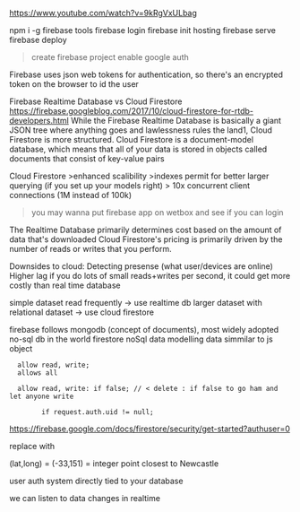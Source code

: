 https://www.youtube.com/watch?v=9kRgVxULbag

npm i -g firebase tools
firebase login 
firebase init hosting
firebase serve
firebase deploy 

>create firebase project 
>enable google auth

Firebase uses json web tokens for authentication,
so there's an encrypted token on the browser to id the user 


Firebase Realtime Database vs Cloud Firestore
https://firebase.googleblog.com/2017/10/cloud-firestore-for-rtdb-developers.html
While the Firebase Realtime Database is basically a giant JSON tree where anything goes and lawlessness rules the land1, Cloud Firestore is more structured. Cloud Firestore is a document-model database, which means that all of your data is stored in objects called documents that consist of key-value pairs

Cloud Firestore 
	>enhanced scalibility 
	>indexes permit for better larger querying (if you set up your models right)
	> 10x concurrent client connections (1M instead of 100k)

> you may wanna put firebase app on wetbox and see if you can login

The Realtime Database primarily determines cost based on the amount of data that's downloaded
Cloud Firestore's pricing is primarily driven by the number of reads or writes that you perform.

Downsides to cloud:
	Detecting presense (what user/devices are online)
	Higher lag 
	if you do lots of small reads+writes per second, it could get more costly than real time database 

simple dataset read frequently -> use realtime db
larger dataset with relational dataset -> use cloud firestore 

firebase follows mongodb (concept of documents), most widely adopted no-sql db in the world
firestore noSql data modelling 
data simmilar to js object 

      allow read, write;
      allows all

      allow read, write: if false; // < delete : if false to go ham and let anyone write

			if request.auth.uid != null;

https://firebase.google.com/docs/firestore/security/get-started?authuser=0

replace 
    <script defer src="/__/firebase/5.10.0/firebase-database.js"></script>
with 
    <script defer src="/__/firebase/5.10.0/firebase-firestore.js"></script>

(lat,long) = (-33,151)
= integer point closest to Newcastle

user auth system directly tied to your database

we can listen to data changes in realtime 
